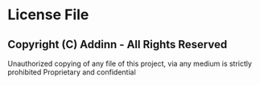 # License File

## Copyright (C) Addinn - All Rights Reserved

Unauthorized copying of any file of this project, via any medium is strictly prohibited
Proprietary and confidential
